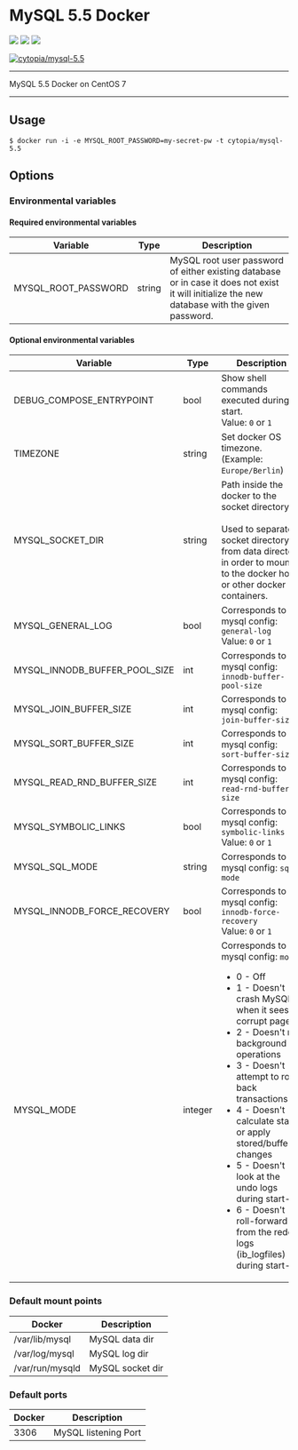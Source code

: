 # MySQL 5.5 Docker

[![](https://images.microbadger.com/badges/version/cytopia/mysql-5.5.svg)](https://microbadger.com/images/cytopia/mysql-5.5 "mysql-5.5") [![](https://images.microbadger.com/badges/image/cytopia/mysql-5.5.svg)](https://microbadger.com/images/cytopia/mysql-5.5 "mysql-5.5") [![](https://images.microbadger.com/badges/license/cytopia/mysql-5.5.svg)](https://microbadger.com/images/cytopia/mysql-5.5 "mysql-5.5")

[![cytopia/mysql-5.5](http://dockeri.co/image/cytopia/mysql-5.5)](https://hub.docker.com/r/cytopia/mysql-5.5/)

----

MySQL 5.5 Docker on CentOS 7


----

## Usage

```shell
$ docker run -i -e MYSQL_ROOT_PASSWORD=my-secret-pw -t cytopia/mysql-5.5
```

## Options


### Environmental variables

#### Required environmental variables

| Variable | Type | Description |
|----------|------|-------------|
| MYSQL_ROOT_PASSWORD | string | MySQL root user password of either existing database or in case it does not exist it will initialize the new database with the given password. |

#### Optional environmental variables

| Variable | Type | Description |
|----------|------|-------------|
| DEBUG_COMPOSE_ENTRYPOINT | bool | Show shell commands executed during start.<br/>Value: `0` or `1` |
| TIMEZONE | string | Set docker OS timezone.<br/>(Example: `Europe/Berlin`) |
| MYSQL_SOCKET_DIR | string | Path inside the docker to the socket directory.<br/><br/>Used to separate socket directory from data directory in order to mount it to the docker host or other docker containers. |
| MYSQL_GENERAL_LOG | bool | Corresponds to mysql config: `general-log`<br/>Value: `0` or `1` |
| MYSQL_INNODB_BUFFER_POOL_SIZE | int | Corresponds to mysql config: `innodb-buffer-pool-size` |
| MYSQL_JOIN_BUFFER_SIZE | int | Corresponds to mysql config: `join-buffer-size` |
| MYSQL_SORT_BUFFER_SIZE | int | Corresponds to mysql config: `sort-buffer-size` |
| MYSQL_READ_RND_BUFFER_SIZE | int | Corresponds to mysql config: `read-rnd-buffer-size` |
| MYSQL_SYMBOLIC_LINKS | bool | Corresponds to mysql config: `symbolic-links`<br/>Value: `0` or `1` |
| MYSQL_SQL_MODE | string | Corresponds to mysql config: `sql-mode` |
| MYSQL_INNODB_FORCE_RECOVERY | bool | Corresponds to mysql config: `innodb-force-recovery`<br/>Value: `0` or `1`|
| MYSQL_MODE | integer | Corresponds to mysql config: `mode`<br/><ul><li>0 - Off</li><li>1 - Doesn't crash MySQL when it sees a corrupt page</li><li>2 - Doesn't run background operations</li><li>3 - Doesn't attempt to roll back transactions</li><li>4 - Doesn't calculate stats or apply stored/buffered changes</li><li>5 - Doesn't look at the undo logs during start-up</li><li>6 - Doesn't roll-forward from the redo logs (ib_logfiles) during start-up</li></ul>



### Default mount points

| Docker | Description |
|--------|-------------|
| /var/lib/mysql | MySQL data dir |
| /var/log/mysql | MySQL log dir |
| /var/run/mysqld | MySQL socket dir |

### Default ports

| Docker | Description |
|--------|-------------|
| 3306   | MySQL listening Port |

